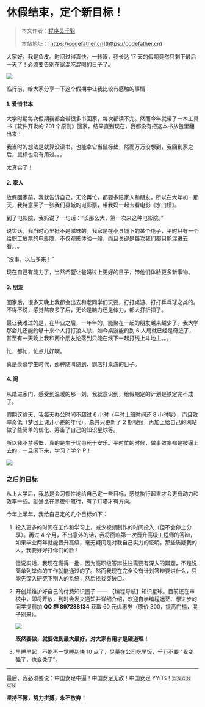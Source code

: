 # 休假结束，定个新目标！

> 本文作者：[程序员千羽](https://yuyuanweb.feishu.cn/wiki/Abldw5WkjidySxkKxU2cQdAtnah)
>
> 本站地址：[https://codefather.cn](https://codefather.cn)

大家好，我是鱼皮。时间过得真快，一转眼，我长达 17 天的假期竟然只剩下最后一天了！必须要告别在家混吃混喝的日子了。

![](https://pic.yupi.icu/5563/202311041340262.png)

临行前，给大家分享一下这个假期中让我比较有感触的事情：

#### 1. 爱惜书本

大学时期每次假期我都会带很多书回家，每次都读不完。然而今年就带了一本工具书《软件开发的 201 个原则》回家，结果直到现在，我都没有把这本书从包里翻出来！

我当时的想法是就算没读书，也能拿它当鼠标垫，然而万万没想到，我回到家之后，鼠标也没有用过。。。

太真实了！

#### 2. 家人

放假回家前，我就告诉自己，无论再忙，都要多陪家人和朋友。所以在大年初一那天，我特意买了一张我们县城的电影票，带我妈一起去看电影《水门桥》。

到了电影院，我妈说了一句话：“长那么大，第一次来这种电影院。”

说实话，我当时心里挺不是滋味的。我家是在小县城下的某个屯子，平时只有一个给职工放票的电影院，不仅观影体验一般，而且关键是每次我们都只能混进去看。。。

“没事，以后多来！”

现在自己有能力了，当然希望让爸妈过上更好的日子，带他们体验更多新事物。

#### 3. 朋友

回家后，很多天晚上我都会出去和老同学们玩耍，打打桌游、打打乒乓球之类的。不得不说，感觉熬夜多了后，无论是脑力还是体力，都大打折扣了。

最让我难过的是，在毕业之后，一年年的，能聚在一起的朋友越来越少了。我大学那会儿还能约够十来个人打打狼人杀，如今桌游能约到 6 人局就已经是奇迹了，甚至有一天晚上我和两个朋友沦落到只能在线下一起打线上斗地主。。。

忙，都忙，忙点儿好啊。

真是羡慕学生时代，那种随叫随到、霸店打桌游的日子。

#### 4. 闲

从踏进家门、感受到温暖的那一刻，我就意识到，给假期定的计划是铁定完不成了。

假期这些天，我每天办公时间不超过 6 小时（平时上班时间还 8 小时呢），而且效率奇低（梦回上课开小差的年代），总共只更新了 2 期视频，再加上给自己的网站做了些简单的优化、筹备了自己的知识星球等。

所以我不禁感慨，真的是生于忧患死于安乐。平时忙的时候，做事效率都是被逼上去的；一旦闲下来，学习？学个 P！

![](https://pic.yupi.icu/5563/202311041340241.jpeg)

### 之后的目标

从上大学后，我总是会习惯性地给自己定一些目标，感觉执行起来才会更有动力和效率一些。就好比在黑夜中航行，有了灯塔才有方向。

今年上半年，我给自己定的几个目标如下：

1. 投入更多的时间在工作和学习上，减少视频制作的时间投入（但不会停止分享）。再过 4 个月，不出意外的话，我将面临第一次晋升高级工程师的答辩，如果毕业两年就能晋升高级，毫无疑问是对我自己实力的证明。那些质疑我的人，我要好好打你们的脸！

   但说实话，我现在慌得一批，因为高职级答辩往往需要有深入的辩题，不是说简单列举你的工作就能通过的了。然而我现在完全没有计划答辩要讲什么，只能先深入研究下别人的系统，然后找找突破口。

2. 开创并维护好自己的付费知识圈子 —— 【编程导航】知识星球。目前还在审核中，即将开放，到时会发文通知并详细介绍，欢迎自学编程迷茫、想进步的同学提前加 **QQ 群 897288134** 获取 60 元优惠券（原价 300，提高门槛，混子别来）。

   ![](https://pic.yupi.icu/5563/202311041340383.png)

   **既然要做，就要做到最大最好，对大家有用才是硬道理！**

3. 早睡早起，不能再一觉睡到快 10 点了，尽量在公司吃早饭，千万不要 “我变强了，也变秃了”。

   

------


最后，我必须要说：中国女足牛逼！中国女足无敌！中国女足 YYDS！🇨🇳🇨🇳🇨🇳

**坚持不懈，努力拼搏，永不放弃！**